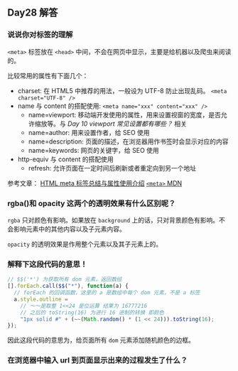 ## Day28 解答

### 说说你对<meta>标签的理解

`<meta>` 标签放在 `<head>` 中间，不会在网页中显示，主要是给机器以及爬虫来阅读的。

比较常用的属性有下面几个：

- charset: 在 HTML5 中推荐的用法，一般设为 UTF-8 防止出现乱码。 `<meta charset="UTF-8" />`
- name 与 content 的搭配使用: `<meta name="xxx" content="xxx" />`
  - name=viewport: 移动端开发使用的属性，用来设置视窗的宽度，是否允许缩放等。与 _Day 10 viewport 常见设置都有哪些？_ 相关
  - name=author: 用来设置作者，给 SEO 使用
  - name=description: 页面的描述，在浏览器用作书签时会显示对应的内容
  - name=keywords: 网页的关键字，给 SEO 使用
- http-equiv 与 content 的搭配使用
  - refresh: 允许页面在一定时间后刷新或者重定向到另一个地址

参考文章：
[HTML meta 标签总结与属性使用介绍](https://segmentfault.com/a/1190000004279791)
[`<meta>` MDN](https://developer.mozilla.org/zh-CN/docs/Web/HTML/Element/meta)

### rgba()和 opacity 这两个的透明效果有什么区别呢？

`rgba` 只对颜色有影响。如果放在 `background` 上的话，只对背景颜色有影响。不会影响元素中的其他内容以及子元素内容。

`opacity` 的透明效果是作用整个元素以及其子元素上的。

### 解释下这段代码的意思！

```javascript
// $$('*') 为获取所有 dom 元素，返回数组
[].forEach.call($$("*"), function(a) {
  // forEach 的回调函数，这里的 a 是数组中每个 dom 元素，不是 a 标签
  a.style.outline =
    // ～～是取整 1<<24 是位运算 结果为 16777216
    // 之后的 toString(16) 为进行 16 进制的转换 即颜色
    "1px solid #" + (~~(Math.random() * (1 << 24))).toString(16);
});
```

因此这段代码的意思为，给页面所有 `dom` 元素添加随机颜色的边框。

### 在浏览器中输入 url 到页面显示出来的过程发生了什么？
